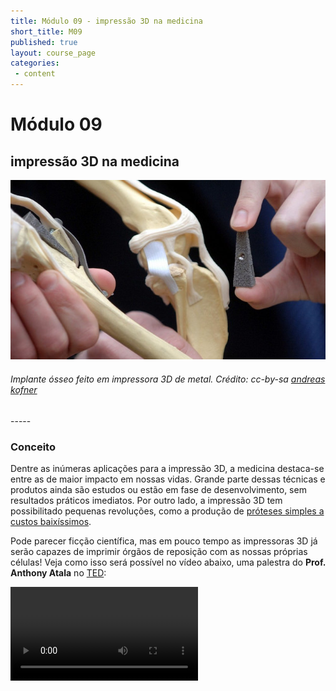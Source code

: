 ```yaml
---
title: Módulo 09 - impressão 3D na medicina
short_title: M09
published: true
layout: course_page
categories:
 - content
---
```



# Módulo 09
## impressão 3D na medicina

<div class="span4 center-block">
<img class="img-responsive img-thumbnail" src="/img/m09/implant.jpg"/>
<h6>Implante ósseo feito em impressora 3D de metal. Crédito: cc-by-sa <a href="https://www.flickr.com/photos/134289505@N07/" target="_blank">andreas kofner</a></h6>
</div>
-----

### Conceito

Dentre as inúmeras aplicações para a impressão 3D, a medicina destaca-se entre as de maior impacto em nossas vidas. Grande parte dessas técnicas e produtos ainda são estudos ou estão em fase de desenvolvimento, sem resultados práticos imediatos. Por outro lado, a impressão 3D tem possibilitado pequenas revoluções, como a produção de [próteses simples a custos baixíssimos](http://www.thingiverse.com/thing:229620).

Pode parecer ficção científica, mas em pouco tempo as impressoras 3D já serão capazes de imprimir órgãos de reposição com as nossas próprias células! Veja como isso será possível no vídeo abaixo, uma palestra do **Prof. Anthony Atala** no [TED](http://ted.com):

<video src="http://video-subtitle.tedcdn.com/talk/podcast/2011/None/AnthonyAtala_2011-480p-pt-br.mp4" controls/>

-----

O uso da impressão 3D para a produção de implantes ósseos ou guias para cirurgias já é uma realidade. Em 2012, na Metamáquina, imprimimos uma **tomografia** de uma artéria de um paciente do Hospital das Clínicas da USP. A artéria impressa, naturalmente, não foi implantada, mas foi usada pelo cirurgião para planejar sua cirurgia, já que ela seria feita em um local de difícil acesso, dependendo apenas do tato! Veja o resultado na imagem abaixo:

<div class="span4 center-block">
<img class="img-responsive img-thumbnail" src="/img/m09/aorta.jpg"/>
<h6>Crédito: Metamáquina</h6>
</div>
-----

### Técnica

Nesta seção, vamos falar de alguns softwares usados para criar modelos 3D. No Módulo 04, aprendemos sobre os arquivos STL, que contém a malha de triângulos que dá a forma tridimensional ao modelo. Mas de onde vem essa malha de triângulos? Como fazemos para **criar** um arquivo 3D?

Mas antes, vamos falar da *impressora 2D*, isto é, a boa e velha impressora de papel. Existem diferentes programas no computador que são compatíveis com a impressora de papel, como editores de texto, editores de imagens, planilhas eletrônicas, entre tantos outros.

Pois bem, para a criação de modelos 3D funciona da mesma maneira. Temos diferentes softwares de modelagem 3D para diferentes aplicações. Em geral, todos eles são capazes de gerar os arquivos STL, que são como um *PDF da impressão 3D*. Não cabe nesse curso aprendermos a utilizar cada um destes softwares, mas vamos listar alguns deles:

* [Blender](https://pt.wikipedia.org/wiki/Blender): software de modelagem 3D e [animação](https://www.youtube.com/watch?v=Y-rmzh0PI3c) [digital](https://www.youtube.com/watch?v=YE7VzlLtp-4).

<div class="span4 center-block">
<img class="img-responsive img-thumbnail" src="/img/m09/blender.jpg"/>
<h6>Crédito: Engrenagem da Metamáquina 2 no Blender</h6>
</div>
-----

* [OpenSCAD](https://en.wikipedia.org/wiki/OpenSCAD): software de modelagem 3D paramétrica. A Metamáquina 2 [foi projetada nele](https://github.com/metamaquina/Metamaquina2)!

<div class="span4 center-block">
<img class="img-responsive img-thumbnail" src="/img/m09/openscad.png"/>
<h6>Crédito: Projeto do extrusor da Metamáquina 2 no OpenSCAD</h6>
</div>
-----

* [MeshLab](http://www.meshlab.org/): software de processamento e edição de malhas. Ele não é usado para criar, mas para dar retoques, processar ou corrigir modelos 3D, especialmente modelos obtidos através de processo de escaneamento ou tomografia. O modelo 3D da aorta que citamos anteriormente passou por este programa em uma das suas etapas.

* [InVesalius](https://pt.wikipedia.org/wiki/InVesalius): software para reconstrução tridimensional de imagens obtidas por tomografia. Também foi usado na criação da artéria que citamos anteriormente.

* [FreeCAD](https://en.wikipedia.org/wiki/FreeCAD): Programa CAD 3D voltado à engenharia mecânica e design de produto, mas também adequado para arquitetura e outras especialidades de engenharia.

Todos esses softwares que citamos são [softwares livres](https://www.gnu.org/philosophy/free-sw.html) e estão disponíveis para download! Você pode baixá-los ou até testá-los na sua máquina caso já estejam instalados.

Existem também softwares não-livres para modelagem 3D. Nós não os recomendamos, pois restringem as possibilidades de uso e modificação pelo usuário. **AutoCAD**, **SolidWorks** e **Google Sketchup** são os softwares mais conhecidos nesta categoria.

-----

### Aplicação

Vamos agora usar as nossas impressoras 3D para imprimir um objeto de aplicação médica. Vamos propor dois projetos, mas você também pode procurar outras coisas no [Thingiverse](https://thingiverse.org) ou em outros sites na internet!

* Esta [prótese de mão](http://www.thingiverse.com/thing:229620) foi criada pelo pai de um garoto com uma deformação. Uma prótese desse tipo pode custar mais de 20 mil dólares, mas com uma impressora 3D é possível fazer uma similar gastando-se menos de 15 dólares em material. No *Thingiverse* há [diversas variantes e projetos similares](http://www.thingiverse.com/search?q=prosthetic+hand), inclusive [uma que nem precisa de parafusos](http://www.thingiverse.com/thing:92937) para ser montada.

<div class="span4 center-block">
<img class="img-responsive img-thumbnail" src="/img/m09/printed-hand.jpg"/>
<h6>Crédito: GPL <a href="http://www.thingiverse.com/profbink" target="_blank">profbink</a></h6>
</div>
-----

* Um modelo 3D de uma artéria de verdade foi criado no programa *InVesalius* a partir de uma tomografia do paciente e pode ser impresso em uma impressora 3D comum. O modelo não cabe em uma única impressão pois é mais alto que a máquina, e por isso foi dividido em dois arquivos: <a href="/img/m09/aorta_bifurcation_A.stl">aorta A</a> e <a href="/img/m09/aorta_bifurcation_B.stl">aorta B</a>. A impressão das duas partes dura aproximadamente duas horas! Você pode imprimir uma parte de cada vez ou ainda usar o *Cura* para fazer um **plate** e imprimir as duas partes ao mesmo tempo, como fizemos no Módulo 05. Ao final, cole as duas partes!


<div class="span4 center-block">
<img class="img-responsive img-thumbnail" src="/img/m09/cura-aorta.png"/>
</div>
-----
